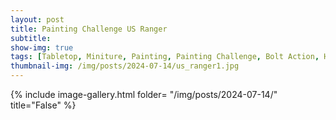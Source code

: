 ```yaml
---
layout: post
title: Painting Challenge US Ranger
subtitle:
show-img: true
tags: [Tabletop, Miniture, Painting, Painting Challenge, Bolt Action, Heldenschmiede]
thumbnail-img: /img/posts/2024-07-14/us_ranger1.jpg
---
```


{% include image-gallery.html folder= "/img/posts/2024-07-14/" title="False" %}
